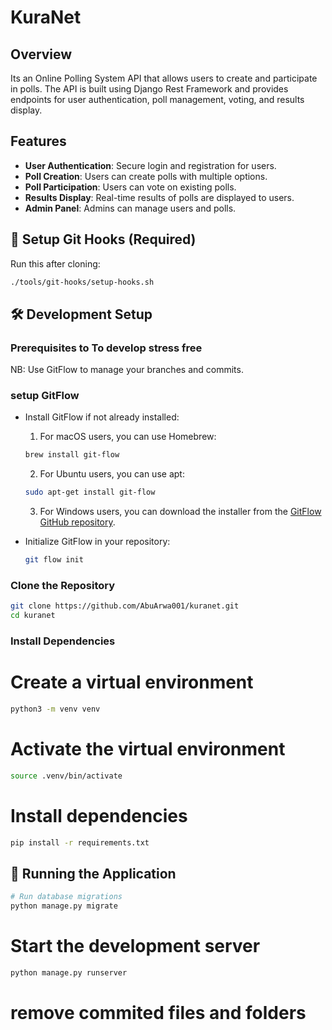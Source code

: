 # KuraNet

## Overview
Its an Online Polling System API that allows users to create and participate in polls. The API is built using Django Rest Framework and provides endpoints for user authentication, poll management, voting, and results display.

## Features

- **User Authentication**: Secure login and registration for users.
- **Poll Creation**: Users can create polls with multiple options.
- **Poll Participation**: Users can vote on existing polls.
- **Results Display**: Real-time results of polls are displayed to users.
- **Admin Panel**: Admins can manage users and polls.

## 🚧 Setup Git Hooks (Required)

Run this after cloning:

```bash
./tools/git-hooks/setup-hooks.sh
```

## 🛠️ Development Setup

### Prerequisites to To develop stress free

NB: Use GitFlow to manage your branches and commits.

### setup GitFlow

- Install GitFlow if not already installed:
    1. For macOS users, you can use Homebrew:

   
    ```bash
    brew install git-flow
    ```

    2. For Ubuntu users, you can use apt:

    ```bash
    sudo apt-get install git-flow
    ```

    3. For Windows users, you can download the installer from the [GitFlow GitHub repository](https://github.com/nvie/gitflow).

- Initialize GitFlow in your repository:

    ```bash
    git flow init
    ```

### Clone the Repository

```bash
git clone https://github.com/AbuArwa001/kuranet.git
cd kuranet
```

### Install Dependencies
# Create a virtual environment

```bash
python3 -m venv venv
```

# Activate the virtual environment


```bash
source .venv/bin/activate
```

# Install dependencies

```bash
pip install -r requirements.txt
```

## 🏃 Running the Application

```bash
# Run database migrations
python manage.py migrate
```

# Start the development server

```bash
python manage.py runserver
```

# remove commited files and folders

````

